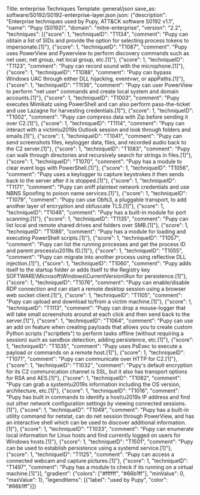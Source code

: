 Title: enterprise Techniques
Template: general/json
save_as: software/S0192/S0192-enterprise-layer.json
json: {"description": "Enterprise techniques used by Pupy, ATT&CK software S0192 v1.1", "name": "Pupy (S0192)", "domain": "mitre-enterprise", "version": "2.2", "techniques": [{"score": 1, "techniqueID": "T1134", "comment": "Pupy can obtain a list of SIDs and provide the option for selecting process tokens to impersonate.[1]"}, {"score": 1, "techniqueID": "T1087", "comment": "Pupy uses PowerView and Pywerview to perform discovery commands such as net user, net group, net local group, etc.[1]"}, {"score": 1, "techniqueID": "T1123", "comment": "Pupy can record sound with the microphone.[1]"}, {"score": 1, "techniqueID": "T1088", "comment": "Pupy can bypass Windows UAC through either DLL hijacking, eventvwr, or appPaths.[1]"}, {"score": 1, "techniqueID": "T1136", "comment": "Pupy can user PowerView to perform \"net user\" commands and create local system and domain accounts.[1]"}, {"score": 1, "techniqueID": "T1003", "comment": "Pupy executes Mimikatz using PowerShell and can also perform pass-the-ticket and use Lazagne for harvesting credentials.[1]"}, {"score": 1, "techniqueID": "T1002", "comment": "Pupy can compress data with Zip before sending it over C2.[1]"}, {"score": 1, "techniqueID": "T1114", "comment": "Pupy can interact with a victim\u2019s Outlook session and look through folders and emails.[1]"}, {"score": 1, "techniqueID": "T1041", "comment": "Pupy can send screenshots files, keylogger data, files, and recorded audio back to the C2 server.[1]"}, {"score": 1, "techniqueID": "T1083", "comment": "Pupy can walk through directories and recursively search for strings in files.[1]"}, {"score": 1, "techniqueID": "T1070", "comment": "Pupy has a module to clear event logs with PowerShell.[1]"}, {"score": 1, "techniqueID": "T1056", "comment": "Pupy uses a keylogger to capture keystrokes it then sends back to the server after it is stopped.[1]"}, {"score": 1, "techniqueID": "T1171", "comment": "Pupy can sniff plaintext network credentials and use NBNS Spoofing to poison name services.[1]"}, {"score": 1, "techniqueID": "T1079", "comment": "Pupy can use Obfs3, a pluggable transport, to add another layer of encryption and obfuscate TLS.[1]"}, {"score": 1, "techniqueID": "T1046", "comment": "Pupy has a built-in module for port scanning.[1]"}, {"score": 1, "techniqueID": "T1135", "comment": "Pupy can list local and remote shared drives and folders over SMB.[1]"}, {"score": 1, "techniqueID": "T1086", "comment": "Pupy has a module for loading and executing PowerShell scripts.[1]"}, {"score": 1, "techniqueID": "T1057", "comment": "Pupy can list the running processes and get the process ID and parent process\u2019s ID.[1]"}, {"score": 1, "techniqueID": "T1055", "comment": "Pupy can migrate into another process using reflective DLL injection.[1]"}, {"score": 1, "techniqueID": "T1060", "comment": "Pupy adds itself to the startup folder or adds itself to the Registry key SOFTWARE\\Microsoft\\Windows\\CurrentVersion\\Run for persistence.[1]"}, {"score": 1, "techniqueID": "T1076", "comment": "Pupy can enable/disable RDP connection and can start a remote desktop session using a browser web socket client.[1]"}, {"score": 1, "techniqueID": "T1105", "comment": "Pupy can upload and download to/from a victim machine.[1]"}, {"score": 1, "techniqueID": "T1113", "comment": "Pupy can drop a mouse-logger that will take small screenshots around at each click and then send back to the server.[1]"}, {"score": 1, "techniqueID": "T1064", "comment": "Pupy can use an add on feature when creating payloads that allows you to create custom Python scripts (\"scriptlets\") to perform tasks offline (without requiring a session) such as sandbox detection, adding persistence, etc.[1]"}, {"score": 1, "techniqueID": "T1035", "comment": "Pupy uses PsExec to execute a payload or commands on a remote host.[1]"}, {"score": 1, "techniqueID": "T1071", "comment": "Pupy can communicate over HTTP for C2.[1]"}, {"score": 1, "techniqueID": "T1032", "comment": "Pupy's default encryption for its C2 communication channel is SSL, but it also has transport options for RSA and AES.[1]"}, {"score": 1, "techniqueID": "T1082", "comment": "Pupy can grab a system\u2019s information including the OS version, architecture, etc.[1]"}, {"score": 1, "techniqueID": "T1016", "comment": "Pupy has built in commands to identify a host\u2019s IP address and find out other network configuration settings by viewing connected sessions.[1]"}, {"score": 1, "techniqueID": "T1049", "comment": "Pupy has a built-in utility command for netstat, can do net session through PowerView, and has an interactive shell which can be used to discover additional information.[1]"}, {"score": 1, "techniqueID": "T1033", "comment": "Pupy can enumerate local information for Linux hosts and find currently logged on users for Windows hosts.[1]"}, {"score": 1, "techniqueID": "T1501", "comment": "Pupy can be used to establish persistence using a systemd service.[1]"}, {"score": 1, "techniqueID": "T1125", "comment": "Pupy can access a connected webcam and capture pictures.[1]"}, {"score": 1, "techniqueID": "T1497", "comment": "Pupy has a module to check if its running on a virtual machine.[1]"}], "gradient": {"colors": ["#ffffff", "#66b1ff"], "minValue": 0, "maxValue": 1}, "legendItems": [{"label": "used by Pupy", "color": "#66b1ff"}]}